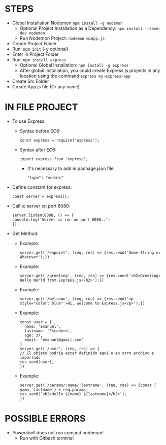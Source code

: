 # STEPS

* Global Installation Nodemon `npm install -g nodemon`
    - Optional Project Installation as a Dependency: `npm install --save-dev nodemon`
    - Run Nodemon Project: `nodemon miApp.js`
* Create Project Folder
* Run: `npm init` (-y optional)
* Enter in Project Folder
* Run: `npm install express`
    - Optional Global Installation: `npm install -g express`
    - After global installation, you could create Express.js projects in any location using the command `express my-express-app`
* Create Src Folder
* Create App.js file (Or any name)



# IN FILE PROJECT

* To use Express:
    - Syntax before EC6: 
      ```
      const express = require('express');
      ```
    - Syntax after EC6: 
      ```
      import express from 'express';
      ```
      - It's necessary to add in pachage.json file: 
        ```
        "type": "module"
        ``` 
  
* Define constant for express: 
  ```
  const server = express();
  ```

* Call to server on port 8080:
  ```
  server.listen(8080, () => {
  console.log('Server is run on port 8080..')
  })
  ```  


* Get Method:
    - Example: 
      ```
      server.get('/enpoint', (req, res) => {res.send('Some String or Whatever');})
      ```
    
    - Example: 
      ```
      server.get('/greeting', (req, res) => {res.send('<h2>Greeting: Hello World from Express.js</h2>');})
      ```

    - Example: 
      ```
      server.get('/welcome', (req, res) => {res.send('<p style="color: blue" >Hi, welcome to Express.js</p>');})
      ```

    - Example:
      ```
      const user = {
        name: 'Emanuel',
        lastname: 'Escudero',
        age: 37,
        email: 'emanuel@gmail.com'
      }
      server.get('/user', (req, res) => {
      // El objeto podría estar definido aquí o en otro archivo e importado
      res.send(user);
      })
      ```

    - Example:
      ```
      server.get('/params/:name/:lastname', (req, res) => {const { name, lastname } = req.params;
      res.send(`<h2>Hello ${name} ${lastname}</h2>`);
      })
      ```





# POSSIBLE ERRORS
* Powershell does not run comand nodemon!
    - Run with Gitbash terminal

